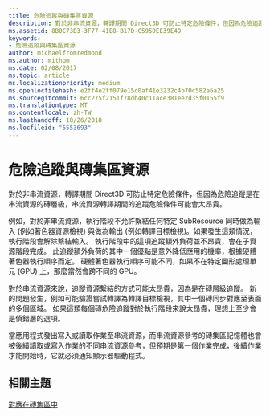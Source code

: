 ```yaml
---
title: 危險追蹤與磚集區資源
description: 對於非串流資源，轉譯期間 Direct3D 可防止特定危險條件，但因為危險追蹤是在串流資源的磚層級，串流資源轉譯期間的追蹤危險條件可能會太昂貴。
ms.assetid: 8B0C73D3-3F77-41E8-B17D-C595DEE39E49
keywords:
- 危險追蹤與磚集區資源
author: michaelfromredmond
ms.author: mithom
ms.date: 02/08/2017
ms.topic: article
ms.localizationpriority: medium
ms.openlocfilehash: e2ff4e2ff079e15c0af41e3232c4b70c582a6a25
ms.sourcegitcommit: 6cc275f2151f78db40c11ace381ee2d35f0155f9
ms.translationtype: MT
ms.contentlocale: zh-TW
ms.lasthandoff: 10/26/2018
ms.locfileid: "5553693"
---
```

# <a name="hazard-tracking-versus-tile-pool-resources"></a>危險追蹤與磚集區資源


對於非串流資源，轉譯期間 Direct3D 可防止特定危險條件，但因為危險追蹤是在串流資源的磚層級，串流資源轉譯期間的追蹤危險條件可能會太昂貴。

例如，對於非串流資源，執行階段不允許繫結任何特定 SubResource 同時做為輸入 (例如著色器資源檢視) 與做為輸出 (例如轉譯目標檢視)。如果發生這類情況，執行階段會解除繫結輸入。 執行階段中的這項追蹤額外負荷並不昂貴，會在子資源階段完成。 此追蹤額外負荷的其中一個優點是意外降低應用的機率，根據硬體著色器執行順序而定。 硬體著色器執行順序可能不同，如果不在特定圖形處理單元 (GPU) 上，那麼當然會跨不同的 GPU。

對於串流資源來說，追蹤資源繫結的方式可能太昂貴，因為是在磚層級追蹤。 新的問題發生，例如可能驗證嘗試轉譯為轉譯目標檢視，其中一個磚同步對應至表面的多個區域。 如果這類每個磚危險追蹤對於執行階段來說太昂貴，理想上至少會是偵錯層的選項。

當應用程式發出寫入或讀取作業至串流資源，而串流資源參考的磚集區記憶體也會被後續讀取或寫入作業的不同串流資源參考，但預期是第一個作業完成，後續作業才能開始時，它就必須通知顯示器驅動程式。

## <a name="span-idrelated-topicsspanrelated-topics"></a><span id="related-topics"></span>相關主題


[對應在磚集區中](mappings-are-into-a-tile-pool.md)

 

 




